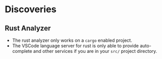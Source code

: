 # Discoveries

## Rust Analyzer

- The rust analyzer only works on a `cargo` enabled project. 
- The VSCode language server for rust is only able to provide auto-complete and other services if you are in your `src/` project directory.